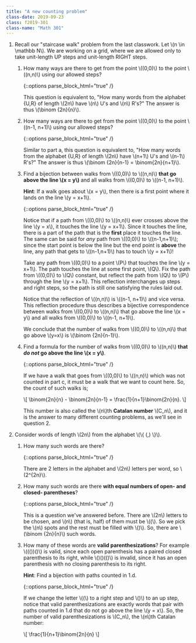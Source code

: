 ```yaml
---
title: "A new counting problem"
class-date: 2019-09-23
class: f2019-301
class-name: "Math 301"
---
```


1.  Recall our "staircase walk" problem from the last classwork. Let \\(n \in
    \mathbb N\\). We are working on a grid, where we are allowed only to take
    unit-length UP steps and unit-length RIGHT steps.

    1.  How many ways are there to get from the point \\((0,0)\\) to the point
        \\((n,n)\\) using our allowed steps?
        
        {::options parse_block_html="true" /}
    
        <div class="solution collapse">
        
        This question is equivalent to, "How many words from the alphabet {U,R} of length \\(2n\\) have \\(n\\) U's and \\(n\\) R's?" The answer is thus \\(\binom {2n}{n}\\).
        
        </div>
        
    2.  How many ways are there to get from the point \\((0,0)\\) to the point
        \\((n-1, n+1)\\) using our allowed steps?
        
        {::options parse_block_html="true" /}
    
        <div class="solution collapse">

        Similar to part a, this question is equivalent to, "How many words from the alphabet {U,R} of length \\(2n\\) have \\(n+1\\) U's and \\(n-1\\) R's?" The answer is thus \\(\binom {2n}{n-1} = \binom{2n}{n+1}\\).

        </div>

        
    3.  Find a bijection between walks from \\((0,0)\\) to \\((n,n)\\) **that go
        above the line \\(x = y\\)** and all walks from \\((0,0)\\) to \\((n-1,
        n+1)\\). 
        
        **Hint**: If a walk goes about \\(x = y\\), then there is a
        first point where it lands on the line \\(y = x+1\\).
        
        {::options parse_block_html="true" /}
    
        <div class="solution collapse">
        
        Notice that if a path from \\((0,0)\\) to \\((n,n)\\) ever crosses above the line \\(y = x\\), it touches the line \\(y = x+1\\). Since it touches the line, there is a part of the path that is the **first** place it touches the line. The same can be said for *any* path from \\((0,0)\\) to \\((n-1,n+1)\\); since the start point is below the line but the end point is **above** the line, any path that gets to \\((n-1,n+1)\\) has to touch \\(y = x+1\\)!
        
        Take any path from \\((0,0)\\) to a point \\(P\\) that touches the line \\(y = x+1\\). The path touches the line at some first point, \\(Q\\). Fix the path from \\((0,0)\\) to \\(Q\\) constant, but reflect the path from \\(Q\\) to \\(P\\) through the line \\(y = x+1\\). This reflection interchanges up steps and right steps, so the path is still one satisfying the rules laid out.
        
        Notice that the reflection of \\((n,n)\\) is \\((n-1, n+1)\\) and vice versa. This reflection procedure thus describes a bijective correspondence between walks from \\((0,0)\\) to \\((n,n)\\) that go
        above the line \\(x = y\\) and all walks from \\((0,0)\\) to \\((n-1,
        n+1)\\).
        
        We conclude that the number of walks from \\((0,0)\\) to \\((n,n)\\) that go above \\(y=x\\) is \\(\binom {2n}{n-1}\\).

        </div>
        
    4.  Find a formula for the number of walks from \\((0,0)\\) to \\((n,n)\\)
        **that *do not* go above the line \\(x = y\\)**.
        
        {::options parse_block_html="true" /}
    
        <div class="solution collapse">
        
        If we have a walk that goes from \\((0,0)\\) to \\((n,n)\\) which was not counted in part c, it must be a walk that we want to count here. So, the count of such walks is;
        
        \\[ \binom{2n}{n} - \binom{2n}{n-1} = \frac{1}{n+1}\binom{2n}{n}. \\]

        This number is also called the \\(n\\)th **Catalan number** \\(C_n\\), and it is the answer to many different counting problems, as we'll see in question 2.

        </div>

        
2.  Consider words of length \\(2n\\) from the alphabet \\(\\{ (,) \\}\\).
    
    1.  How many such words are there?
    
        {::options parse_block_html="true" /}
    
        <div class="solution collapse">
        
        There are 2 letters in the alphabet and \\(2n\\) letters per word, so \\(2^{2n}\\).

        </div>
    
    2.  How many such words are there **with equal numbers of open- and closed- parentheses**?
    
        {::options parse_block_html="true" /}
    
        <div class="solution collapse">

        This is a question we've answered before. There are \\(2n\\) letters to be chosen, and \\(n\\) (that is, half) of them must be \\((\\). So we pick the \\(n\\) spots and the rest must be filled with \\()\\). So, there are \\(\binom {2n}{n}\\) such words.

        </div>

    
    2.  How many of these words are **valid parenthesizations**? For example
        \\((())()\\) is valid, since each open parenthesis has a paired closed
        parenthesis to its right, while \\()()(()\\) is invalid, since it has an
        open parenthesis with no closing parenthesis to its right. 
        
        **Hint**:
        Find a bijection with paths counted in 1.d.
        
        {::options parse_block_html="true" /}
    
        <div class="solution collapse">
        
        If we change the letter \\((\\) to a right step and \\()\\) to an up step, notice that valid parenthesizations are exactly words that pair with paths counted in 1.d that do not go above the line \\(y = x\\). So, the number of valid parenthesizations is \\(C_n\\), the \\(n\\)th Catalan number:
        
        \\[ \frac{1}{n+1}\binom{2n}{n} \\]

        </div>

